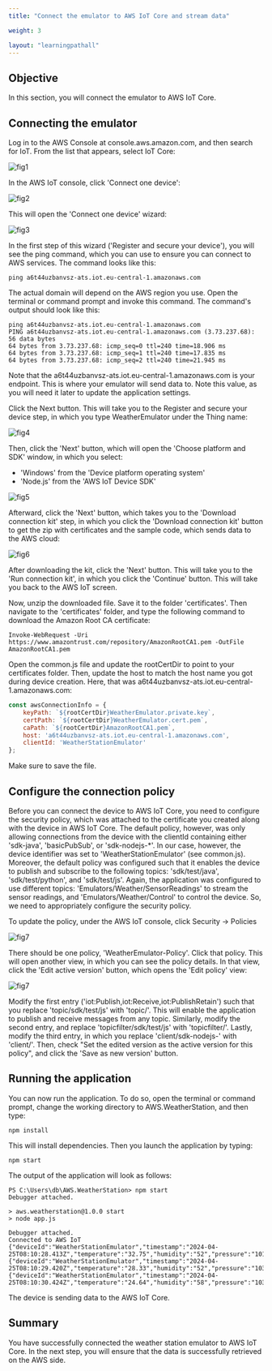```yaml
---
title: "Connect the emulator to AWS IoT Core and stream data"

weight: 3

layout: "learningpathall"
---
```


## Objective
In this section, you will connect the emulator to AWS IoT Core.

## Connecting the emulator
Log in to the AWS Console at console.aws.amazon.com, and then search for IoT. From the list that appears, select IoT Core:

![fig1](Figures/01.png)

In the AWS IoT console, click 'Connect one device':

![fig2](Figures/02.png)

This will open the 'Connect one device' wizard:

![fig3](Figures/03.png)

In the first step of this wizard ('Register and secure your device'), you will see the ping command, which you can use to ensure you can connect to AWS services. The command looks like this:

```console
ping a6t44uzbanvsz-ats.iot.eu-central-1.amazonaws.com
```

The actual domain will depend on the AWS region you use. Open the terminal or command prompt and invoke this command. The command's output should look like this:

```console
ping a6t44uzbanvsz-ats.iot.eu-central-1.amazonaws.com
PING a6t44uzbanvsz-ats.iot.eu-central-1.amazonaws.com (3.73.237.68): 56 data bytes
64 bytes from 3.73.237.68: icmp_seq=0 ttl=240 time=18.906 ms
64 bytes from 3.73.237.68: icmp_seq=1 ttl=240 time=17.835 ms
64 bytes from 3.73.237.68: icmp_seq=2 ttl=240 time=21.945 ms
```

Note that the a6t44uzbanvsz-ats.iot.eu-central-1.amazonaws.com is your endpoint. This is where your emulator will send data to. Note this value, as you will need it later to update the application settings.

Click the Next button. This will take you to the Register and secure your device step, in which you type WeatherEmulator under the Thing name:

![fig4](Figures/04.png)

Then, click the 'Next' button, which will open the 'Choose platform and SDK' window, in which you select:
* 'Windows' from the 'Device platform operating system'
* 'Node.js' from the 'AWS IoT Device SDK'

![fig5](Figures/05.png)

Afterward, click the 'Next' button, which takes you to the 'Download connection kit' step, in which you click the 'Download connection kit' button to get the zip with certificates and the sample code, which sends data to the AWS cloud:

![fig6](Figures/06.png)

After downloading the kit, click the 'Next' button. This will take you to the 'Run connection kit', in which you click the 'Continue' button. This will take you back to the AWS IoT screen.

Now, unzip the downloaded file. Save it to the folder 'certificates'. Then navigate to the 'certificates' folder, and type the following command to download the Amazon Root CA certificate:

```console
Invoke-WebRequest -Uri https://www.amazontrust.com/repository/AmazonRootCA1.pem -OutFile AmazonRootCA1.pem
```

Open the common.js file and update the rootCertDir to point to your certificates folder. Then, update the host to match the host name you got during device creation. Here, that was a6t44uzbanvsz-ats.iot.eu-central-1.amazonaws.com:

```JavaScript
const awsConnectionInfo = {
    keyPath: `${rootCertDir}WeatherEmulator.private.key`,
    certPath: `${rootCertDir}WeatherEmulator.cert.pem`,
    caPath: `${rootCertDir}AmazonRootCA1.pem`,
    host: 'a6t44uzbanvsz-ats.iot.eu-central-1.amazonaws.com', 
    clientId: 'WeatherStationEmulator'
};
```

Make sure to save the file.

## Configure the connection policy
Before you can connect the device to AWS IoT Core, you need to configure the security policy, which was attached to the certificate you created along with the device in AWS IoT Core. The default policy, however, was only allowing connections from the device with the clientId containing either 'sdk-java', 'basicPubSub', or 'sdk-nodejs-*'. In our case, however, the device identifier was set to 'WeatherStationEmulator' (see common.js). Moreover, the default policy was configured such that it enables the device to publish and subscribe to the following topics: 'sdk/test/java', 'sdk/test/python', and 'sdk/test/js'. Again, the application was configured to use different topics: 'Emulators/Weather/SensorReadings' to stream the sensor readings, and 'Emulators/Weather/Control' to control the device. So, we need to appropriately configure the security policy.

To update the policy, under the AWS IoT console, click Security -> Policies

![fig7](Figures/07.png)

There should be one policy, 'WeatherEmulator-Policy'. Click that policy. This will open another view, in which you can see the policy details. In that view, click the 'Edit active version' button, which opens the 'Edit policy' view:

![fig7](Figures/08.png)

Modify the first entry ('iot:Publish,iot:Receive,iot:PublishRetain') such that you replace 'topic/sdk/test/js' with 'topic/'. This will enable the application to publish and receive messages from any topic. Similarly, modify the second entry, and replace 'topicfilter/sdk/test/js' with 'topicfilter/'. Lastly, modify the third entry, in which you replace 'client/sdk-nodejs-' with 'client/'. Then, check "Set the edited version as the active version for this policy", and click the 'Save as new version' button.

## Running the application
You can now run the application. To do so, open the terminal or command prompt, change the working directory to AWS.WeatherStation, and then type:

```console
npm install
```

This will install dependencies. Then you launch the application by typing:

```console
npm start
```

The output of the application will look as follows:

```output
PS C:\Users\db\AWS.WeatherStation> npm start  
Debugger attached.

> aws.weatherstation@1.0.0 start
> node app.js

Debugger attached.
Connected to AWS IoT
{"deviceId":"WeatherStationEmulator","timestamp":"2024-04-25T08:10:28.413Z","temperature":"32.75","humidity":"52","pressure":"1014.4"}
{"deviceId":"WeatherStationEmulator","timestamp":"2024-04-25T08:10:29.420Z","temperature":"28.33","humidity":"52","pressure":"1039.3"}
{"deviceId":"WeatherStationEmulator","timestamp":"2024-04-25T08:10:30.424Z","temperature":"24.64","humidity":"58","pressure":"1033.8"}
```

The device is sending data to the AWS IoT Core.

## Summary
You have successfully connected the weather station emulator to AWS IoT Core. In the next step, you will ensure that the data is successfully retrieved on the AWS side.